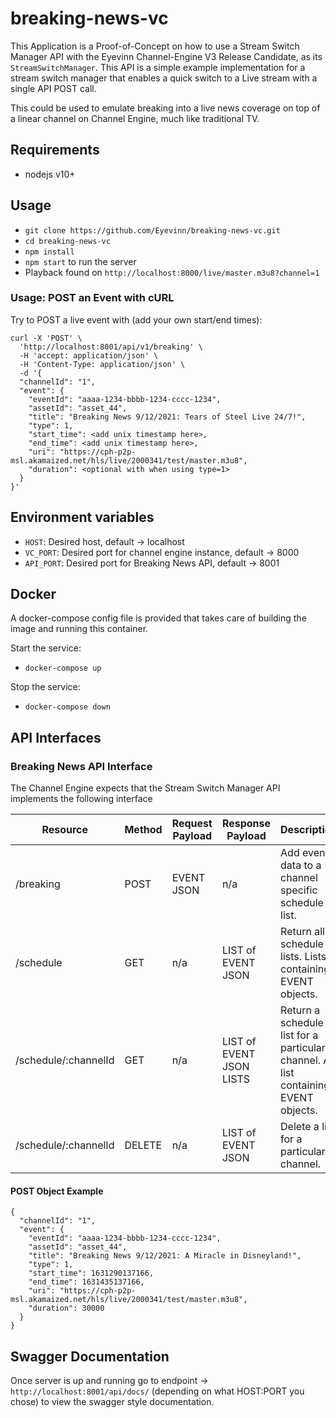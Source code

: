 # breaking-news-vc

This Application is a Proof-of-Concept on how to use a Stream Switch Manager API with the Eyevinn Channel-Engine V3 Release Candidate, as its `StreamSwitchManager`. This API is a simple example implementation for a stream switch manager that enables a quick switch to a Live stream with a single API POST call. 

This could be used to emulate breaking into a live news coverage on top of a linear channel on Channel Engine, much like traditional TV. 

## Requirements
- nodejs v10+
## Usage
- `git clone https://github.com/Eyevinn/breaking-news-vc.git`
- `cd breaking-news-vc`
- `npm install`
- `npm start` to run the server
- Playback found on `http://localhost:8000/live/master.m3u8?channel=1`

### Usage: POST an Event with cURL
Try to POST a live event with (add your own start/end times):
```
curl -X 'POST' \
  'http://localhost:8001/api/v1/breaking' \
  -H 'accept: application/json' \
  -H 'Content-Type: application/json' \
  -d '{
  "channelId": "1",
  "event": {
    "eventId": "aaaa-1234-bbbb-1234-cccc-1234",
    "assetId": "asset_44",
    "title": "Breaking News 9/12/2021: Tears of Steel Live 24/7!",
    "type": 1,
    "start_time": <add unix timestamp here>,
    "end_time": <add unix timestamp here>,
    "uri": "https://cph-p2p-msl.akamaized.net/hls/live/2000341/test/master.m3u8",
    "duration": <optional with when using type=1>
  }
}'
```

## Environment variables
- `HOST`: Desired host, default -> localhost
- `VC_PORT`: Desired port for channel engine instance, default -> 8000
- `API_PORT`: Desired port for Breaking News API, default -> 8001


## Docker 

A docker-compose config file is provided that takes care of building the image and running this container.

Start the service:

- `docker-compose up`

Stop the service:

- `docker-compose down`

## API Interfaces

### Breaking News API Interface

The Channel Engine expects that the Stream Switch Manager API implements the following interface

Resource | Method | Request Payload | Response Payload | Description
-------- | ------ | --------------- | ---------------- | -----------
/breaking | POST | EVENT JSON | n/a | Add event data to a channel specific schedule list.
/schedule | GET | n/a | LIST of EVENT JSON | Return all schedule lists. Lists containing EVENT objects.
/schedule/:channelId | GET | n/a | LIST of EVENT JSON LISTS | Return a schedule list for a particular channel. A list containing EVENT objects.
/schedule/:channelId | DELETE | n/a | LIST of EVENT JSON | Delete a list for a particular channel.

#### POST Object Example
```
{
  "channelId": "1",
  "event": {
    "eventId": "aaaa-1234-bbbb-1234-cccc-1234",
    "assetId": "asset_44",
    "title": "Breaking News 9/12/2021: A Miracle in Disneyland!",
    "type": 1,
    "start_time": 1631290137166,
    "end_time": 1631435137166,
    "uri": "https://cph-p2p-msl.akamaized.net/hls/live/2000341/test/master.m3u8",
    "duration": 30000
  }
}
```
## Swagger Documentation
Once server is up and running go to endpoint -> `http://localhost:8001/api/docs/` (depending on what HOST:PORT you chose)
to view the swagger style documentation. 
